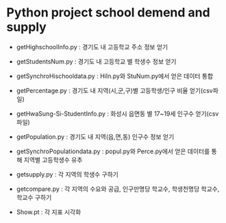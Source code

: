 # Python project school demend and supply

- getHighschoolInfo.py      : 경기도 내 고등학교 주소 정보 얻기

- getStudentsNum.py    : 경기도 내 고등학교 별 학생수 정보 얻기

- getSynchroHischooldata.py : HiIn.py와 StuNum.py에서 얻은 데이터 통합

- getPercentage.py     : 경기도 내 지역(시,군,구)별 고등학생/인구 비율 얻기(csv파일)

- getHwaSung-Si-StudentInfo.py     : 화성시 읍면동 별 17~19세 인구수 얻기(csv파일)

- getPopulation.py     : 경기도 내 지역(읍,면,동) 인구수 정보 얻기

- getSynchroPopulationdata.py : popul.py와 Perce.py에서 얻은 데이터를 통해 지역별 고등학생수 유추

- getsupply.py : 각 지역의 학생수 구하기

- getcompare.py : 각 지역의 수요와 공급, 인구만명당 학교수, 학생천명당 학교수, 학교수 구하기

- Show.pt  : 각 지표 시각화
